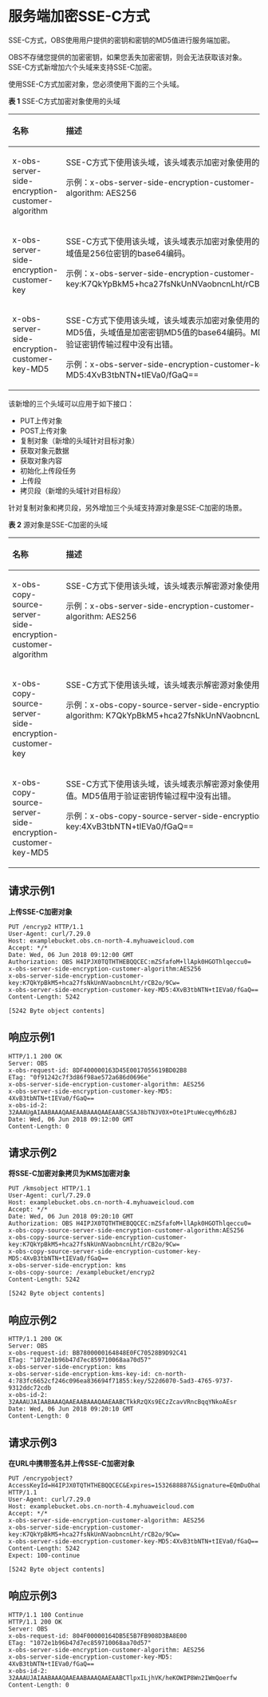 # 服务端加密SSE-C方式<a name="obs_04_0107"></a>

SSE-C方式，OBS使用用户提供的密钥和密钥的MD5值进行服务端加密。

OBS不存储您提供的加密密钥，如果您丢失加密密钥，则会无法获取该对象。SSE-C方式新增加六个头域来支持SSE-C加密。

使用SSE-C方式加密对象，您必须使用下面的三个头域。

**表 1**  SSE-C方式加密对象使用的头域

<a name="table101231237144214"></a>
<table><thead align="left"><tr id="row0125153764211"><th class="cellrowborder" valign="top" width="50%" id="mcps1.2.3.1.1"><p id="p171250379427"><a name="p171250379427"></a><a name="p171250379427"></a>名称</p>
</th>
<th class="cellrowborder" valign="top" width="50%" id="mcps1.2.3.1.2"><p id="p5125193718420"><a name="p5125193718420"></a><a name="p5125193718420"></a>描述</p>
</th>
</tr>
</thead>
<tbody><tr id="row1412573764215"><td class="cellrowborder" valign="top" width="50%" headers="mcps1.2.3.1.1 "><p id="p18431172634319"><a name="p18431172634319"></a><a name="p18431172634319"></a>x-obs-server-side-encryption-customer-algorithm</p>
</td>
<td class="cellrowborder" valign="top" width="50%" headers="mcps1.2.3.1.2 "><p id="p1843282614431"><a name="p1843282614431"></a><a name="p1843282614431"></a>SSE-C方式下使用该头域，该头域表示加密对象使用的算法。</p>
<p id="p1143292694311"><a name="p1143292694311"></a><a name="p1143292694311"></a>示例：x-obs-server-side-encryption-customer-algorithm:&nbsp;AES256</p>
</td>
</tr>
<tr id="row1112515375428"><td class="cellrowborder" valign="top" width="50%" headers="mcps1.2.3.1.1 "><p id="p143416261434"><a name="p143416261434"></a><a name="p143416261434"></a>x-obs-server-side-encryption-customer-key</p>
</td>
<td class="cellrowborder" valign="top" width="50%" headers="mcps1.2.3.1.2 "><p id="p104351326134318"><a name="p104351326134318"></a><a name="p104351326134318"></a>SSE-C方式下使用该头域，该头域表示加密对象使用的密钥，头域值是256位密钥的base64编码。</p>
<p id="p16437132617435"><a name="p16437132617435"></a><a name="p16437132617435"></a>示例：x-obs-server-side-encryption-customer-key:K7QkYpBkM5+hca27fsNkUnNVaobncnLht/rCB2o/9Cw=</p>
</td>
</tr>
<tr id="row151254372427"><td class="cellrowborder" valign="top" width="50%" headers="mcps1.2.3.1.1 "><p id="p1944018267432"><a name="p1944018267432"></a><a name="p1944018267432"></a>x-obs-server-side-encryption-customer-key-MD5</p>
</td>
<td class="cellrowborder" valign="top" width="50%" headers="mcps1.2.3.1.2 "><p id="p144252654312"><a name="p144252654312"></a><a name="p144252654312"></a>SSE-C方式下使用该头域，该头域表示加密对象使用的密钥的MD5值，头域值是加密密钥MD5值的base64编码。MD5值用于验证密钥传输过程中没有出错。</p>
<p id="p10442192613436"><a name="p10442192613436"></a><a name="p10442192613436"></a>示例：x-obs-server-side-encryption-customer-key-MD5:4XvB3tbNTN+tIEVa0/fGaQ==</p>
</td>
</tr>
</tbody>
</table>

该新增的三个头域可以应用于如下接口：

-   PUT上传对象
-   POST上传对象
-   复制对象（新增的头域针对目标对象）
-   获取对象元数据
-   获取对象内容
-   初始化上传段任务
-   上传段
-   拷贝段（新增的头域针对目标段）

针对复制对象和拷贝段，另外增加三个头域支持源对象是SSE-C加密的场景。

**表 2**  源对象是SSE-C加密的头域

<a name="table2106157194518"></a>
<table><thead align="left"><tr id="row8106195715458"><th class="cellrowborder" valign="top" width="50%" id="mcps1.2.3.1.1"><p id="p20106155754514"><a name="p20106155754514"></a><a name="p20106155754514"></a>名称</p>
</th>
<th class="cellrowborder" valign="top" width="50%" id="mcps1.2.3.1.2"><p id="p8106135734511"><a name="p8106135734511"></a><a name="p8106135734511"></a>描述</p>
</th>
</tr>
</thead>
<tbody><tr id="row1910720576459"><td class="cellrowborder" valign="top" width="50%" headers="mcps1.2.3.1.1 "><p id="p1569686"><a name="p1569686"></a><a name="p1569686"></a>x-obs-copy-source-server-side-encryption-customer-algorithm</p>
</td>
<td class="cellrowborder" valign="top" width="50%" headers="mcps1.2.3.1.2 "><p id="p60035769"><a name="p60035769"></a><a name="p60035769"></a>SSE-C方式下使用该头域，该头域表示解密源对象使用的算法。</p>
<p id="p3451011"><a name="p3451011"></a><a name="p3451011"></a>示例：x-obs-server-side-encryption-customer-algorithm:&nbsp;AES256</p>
</td>
</tr>
<tr id="row510705704518"><td class="cellrowborder" valign="top" width="50%" headers="mcps1.2.3.1.1 "><p id="p32759143"><a name="p32759143"></a><a name="p32759143"></a>x-obs-copy-source-server-side-encryption-customer-key</p>
</td>
<td class="cellrowborder" valign="top" width="50%" headers="mcps1.2.3.1.2 "><p id="p36244931"><a name="p36244931"></a><a name="p36244931"></a>SSE-C方式下使用该头域，该头域表示解密源对象使用的密钥。</p>
<p id="p57768927"><a name="p57768927"></a><a name="p57768927"></a>示例：x-obs-copy-source-server-side-encryption-customer-algorithm:&nbsp;K7QkYpBkM5+hca27fsNkUnNVaobncnLht/rCB2o/9Cw=</p>
</td>
</tr>
<tr id="row16107185794515"><td class="cellrowborder" valign="top" width="50%" headers="mcps1.2.3.1.1 "><p id="p36290124"><a name="p36290124"></a><a name="p36290124"></a>x-obs-copy-source-server-side-encryption-customer-key-MD5</p>
</td>
<td class="cellrowborder" valign="top" width="50%" headers="mcps1.2.3.1.2 "><p id="p53818954"><a name="p53818954"></a><a name="p53818954"></a>SSE-C方式下使用该头域，该头域表示解密源对象使用的密钥的MD5值。MD5值用于验证密钥传输过程中没有出错。</p>
<p id="p14608539"><a name="p14608539"></a><a name="p14608539"></a>示例：x-obs-copy-source-server-side-encryption-customer-key:4XvB3tbNTN+tIEVa0/fGaQ==</p>
</td>
</tr>
</tbody>
</table>

## 请求示例1<a name="section151461344181918"></a>

**上传SSE-C加密对象**

```
PUT /encryp2 HTTP/1.1
User-Agent: curl/7.29.0
Host: examplebucket.obs.cn-north-4.myhuaweicloud.com
Accept: */*
Date: Wed, 06 Jun 2018 09:12:00 GMT
Authorization: OBS H4IPJX0TQTHTHEBQQCEC:mZSfafoM+llApk0HGOThlqeccu0=
x-obs-server-side-encryption-customer-algorithm:AES256
x-obs-server-side-encryption-customer-key:K7QkYpBkM5+hca27fsNkUnNVaobncnLht/rCB2o/9Cw=
x-obs-server-side-encryption-customer-key-MD5:4XvB3tbNTN+tIEVa0/fGaQ==
Content-Length: 5242

[5242 Byte object contents]
```

## 响应示例1<a name="section039121783514"></a>

```
HTTP/1.1 200 OK
Server: OBS
x-obs-request-id: 8DF400000163D45E0017055619BD02B8
ETag: "0f91242c7f3d86f98ae572a686d0696e"
x-obs-server-side-encryption-customer-algorithm: AES256
x-obs-server-side-encryption-customer-key-MD5: 4XvB3tbNTN+tIEVa0/fGaQ==
x-obs-id-2: 32AAAUgAIAABAAAQAAEAABAAAQAAEAABCSSAJ8bTNJV0X+Ote1PtuWecqyMh6zBJ
Date: Wed, 06 Jun 2018 09:12:00 GMT
Content-Length: 0
```

## 请求示例2<a name="section3959940113518"></a>

**将SSE-C加密对象拷贝为KMS加密对象**

```
PUT /kmsobject HTTP/1.1
User-Agent: curl/7.29.0
Host: examplebucket.obs.cn-north-4.myhuaweicloud.com
Accept: */*
Date: Wed, 06 Jun 2018 09:20:10 GMT
Authorization: OBS H4IPJX0TQTHTHEBQQCEC:mZSfafoM+llApk0HGOThlqeccu0=
x-obs-copy-source-server-side-encryption-customer-algorithm:AES256
x-obs-copy-source-server-side-encryption-customer-key:K7QkYpBkM5+hca27fsNkUnNVaobncnLht/rCB2o/9Cw=
x-obs-copy-source-server-side-encryption-customer-key-MD5:4XvB3tbNTN+tIEVa0/fGaQ==
x-obs-server-side-encryption: kms
x-obs-copy-source: /examplebucket/encryp2
Content-Length: 5242

[5242 Byte object contents]
```

## 响应示例2<a name="section1589193223912"></a>

```
HTTP/1.1 200 OK
Server: OBS
x-obs-request-id: BB7800000164848E0FC70528B9D92C41
ETag: "1072e1b96b47d7ec859710068aa70d57"
x-obs-server-side-encryption: kms
x-obs-server-side-encryption-kms-key-id: cn-north-4:783fc6652cf246c096ea836694f71855:key/522d6070-5ad3-4765-9737-9312ddc72cdb
x-obs-id-2: 32AAAUJAIAABAAAQAAEAABAAAQAAEAABCTkkRzQXs9ECzZcavVRncBqqYNkoAEsr
Date: Wed, 06 Jun 2018 09:20:10 GMT
Content-Length: 0
```

## 请求示例3<a name="section13241145493917"></a>

**在URL中携带签名并上传SSE-C加密对象**

```
PUT /encrypobject?AccessKeyId=H4IPJX0TQTHTHEBQQCEC&Expires=1532688887&Signature=EQmDuOhaLUrzrzRNZxwS72CXeXM%3D HTTP/1.1
User-Agent: curl/7.29.0
Host: examplebucket.obs.cn-north-4.myhuaweicloud.com
Accept: */*
x-obs-server-side-encryption-customer-algorithm: AES256
x-obs-server-side-encryption-customer-key:K7QkYpBkM5+hca27fsNkUnNVaobncnLht/rCB2o/9Cw=
x-obs-server-side-encryption-customer-key-MD5:4XvB3tbNTN+tIEVa0/fGaQ==
Content-Length: 5242
Expect: 100-continue

[5242 Byte object contents]
```

## 响应示例3<a name="section1990581416405"></a>

```
HTTP/1.1 100 Continue
HTTP/1.1 200 OK
Server: OBS
x-obs-request-id: 804F00000164DB5E5B7FB908D3BA8E00
ETag: "1072e1b96b47d7ec859710068aa70d57"
x-obs-server-side-encryption-customer-algorithm: AES256
x-obs-server-side-encryption-customer-key-MD5: 4XvB3tbNTN+tIEVa0/fGaQ==
x-obs-id-2: 32AAAUJAIAABAAAQAAEAABAAAQAAEAABCTlpxILjhVK/heKOWIP8Wn2IWmQoerfw
Content-Length: 0
```


